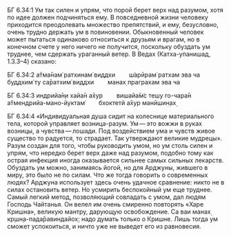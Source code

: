БГ 6.34:1	Ум так силен и упрям, что порой берет верх над разумом, хотя по идее должен подчиняться ему. В повседневной жизни человеку приходится преодолевать множество препятствий, и ему, безусловно, очень трудно держать ум в повиновении. Обыкновенный человек может пытаться одинаково относиться к друзьям и врагам, но в конечном счете у него ничего не получится, поскольку обуздать ум труднее, чем сдержать ураганный ветер. В Ведах (Катха-упанишад, 1.3.3–4) сказано:

БГ 6.34:2	а̄тма̄нам̇ ратхинам̇ виддхи   ш́арӣрам̇ ратхам эва ча буддхим̇ ту са̄ратхим̇ виддхи   манах̣ праграхам эва ча

БГ 6.34:3	индрийа̄н̣и хайа̄н а̄хур   вишайа̄м̇с тешу го-чара̄н а̄тмендрийа-мано-йуктам̇   бхоктетй а̄хур манӣшин̣ах̣

БГ 6.34:4	«Индивидуальная душа сидит на колеснице материального тела, которой управляет возница-разум. Ум — это вожжи в руках возницы, а чувства — лошади. Под воздействием ума и чувств живое существо то радуется, то страдает. Так утверждают великие мудрецы». Разум создан для того, чтобы руководить умом, но ум столь силен и упрям, что нередко берет верх даже над разумом, подобно тому как острая инфекция иногда оказывается сильнее самых сильных лекарств. Обуздать ум можно, занимаясь йогой, но для Арджуны, жившего в миру, это было не по силам. Что же тогда говорить о современных людях? Арджуна использует здесь очень удачное сравнение: никто не в силах остановить ветер. Но усмирить беспокойный ум еще труднее. Самый легкий метод, позволяющий совладать с умом, дал людям Господь Чайтанья. Он велел им очень смиренно повторять «Харе Кришна», великую мантру, дарующую освобождение. Са ваи манах̣ кр̣шн̣а-пада̄равиндайох̣: надо думать только о Кришне. Лишь тогда ум сможет успокоиться, и ничто уже не выведет его из равновесия.